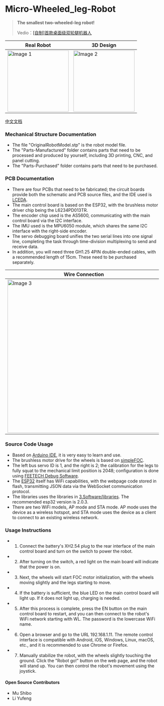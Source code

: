 # Micro-Wheeled_leg-Robot
> **The smallest two-wheeled-leg robot!**
>
> Vedio：[[自制]首款桌面级双轮腿机器人](https://www.bilibili.com/video/BV1io4y1q73L/?spm_id_from=333.999.0.0)
>

| Real Robot        | 3D Design        |
| ------------ | ------------ |
| <img src="4.Docs/Image/RobotReal.jpg" alt="Image 1" height="200"/> | <img src="4.Docs/Image/RobotRender.png" alt="Image 2" height="200"/> |

[中文文档](README_CN.md)

### Mechanical Structure Documentation

* The file "OriginalRobotModel.stp" is the robot model file.
* The "Parts-Manufactured" folder contains parts that need to be processed and produced by yourself, including 3D printing, CNC, and panel cutting.
* The "Parts-Purchased" folder contains parts that need to be purchased.

### PCB Documentation

* There are four PCBs that need to be fabricated; the circuit boards provide both the schematic and PCB source files, and the IDE used is [LCEDA](https://lceda.cn/).
* The main control board is based on the ESP32, with the brushless motor driver chip being the L6234PD013TR. 
* The encoder chip used is the AS5600, communicating with the main control board via the I2C interface.
* The IMU used is the MPU6050 module, which shares the same I2C interface with the right-side encoder.
* The servo debugging board unifies the two serial lines into one signal line, completing the task through time-division multiplexing to send and receive data.
* In addition, you will need three GH1.25 4PIN double-ended cables, with a recommended length of 15cm. These need to be purchased separately.

| Wire Connection | 
| ------------ |
| <img src="4.Docs/Image/Connection.png" alt="Image 3" height="500"/> |

### Source Code Usage

* Based on [Arduino IDE](https://www.arduino.cc/), it is very easy to learn and use.
* The brushless motor drive for the wheels is based on [simpleFOC](https://www.simplefoc.com/#simplefoc_library).
* The left bus servo ID is 1, and the right is 2; the calibration for the legs to fully squat to the mechanical limit position is 2048; configuration is done using [FEETECH Debug Software](https://gitee.com/ftservo/fddebug).
* The [ESP32](https://www.espressif.com/sites/default/files/documentation/esp32_datasheet_en.pdf) itself has WiFi capabilities, with the webpage code stored in flash, transmitting JSON data via the WebSocket communication protocol.
* The libraries uses the libraries in [3.Software/libraries](3.Software/libraries). The recommended esp32 version is 2.0.3.
* There are two WiFi models, AP mode and STA mode. AP mode uses the device as a wireless hotspot, and STA mode uses the device as a client to connect to an existing wireless network.

### Usage Instructions

* 1. Connect the battery's XH2.54 plug to the rear interface of the main control board and turn on the switch to power the robot.
* 2. After turning on the switch, a red light on the main board will indicate that the power is on.
* 3. Next, the wheels will start FOC motor initialization, with the wheels moving slightly and the legs starting to move.
* 4. If the battery is sufficient, the blue LED on the main control board will light up. If it does not light up, charging is needed.
* 5. After this process is complete, press the EN button on the main control board to restart, and you can then connect to the robot's WiFi network starting with WL. The password is the lowercase WiFi name.
* 6. Open a browser and go to the URL 192.168.1.11. The remote control interface is compatible with Android, iOS, Windows, Linux, macOS, etc., and it is recommended to use Chrome or Firefox.
* 7. Manually stabilize the robot, with the wheels slightly touching the ground. Click the "Robot go!" button on the web page, and the robot will stand up. You can then control the robot's movement using the joystick.

#### Open Source Contributors

* Mu Shibo
* Li Yufeng

